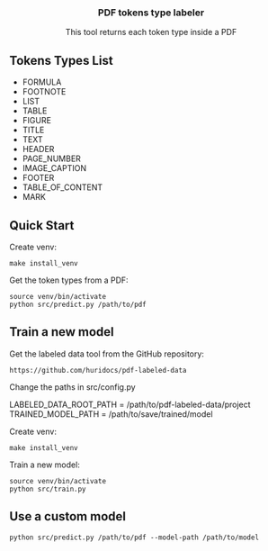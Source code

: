 <h3 align="center">PDF tokens type labeler</h3>
<p align="center">This tool returns each token type inside a PDF</p>

## Tokens Types List


* FORMULA
* FOOTNOTE
* LIST
* TABLE
* FIGURE
* TITLE
* TEXT
* HEADER
* PAGE_NUMBER
* IMAGE_CAPTION
* FOOTER
* TABLE_OF_CONTENT
* MARK

## Quick Start
Create venv:

    make install_venv

Get the token types from a PDF:

    source venv/bin/activate
    python src/predict.py /path/to/pdf


## Train a new model

Get the labeled data tool from the GitHub repository:

    https://github.com/huridocs/pdf-labeled-data

Change the paths in src/config.py

LABELED_DATA_ROOT_PATH = /path/to/pdf-labeled-data/project
TRAINED_MODEL_PATH = /path/to/save/trained/model

Create venv:

    make install_venv

Train a new model:

    source venv/bin/activate
    python src/train.py

## Use a custom model
    
    python src/predict.py /path/to/pdf --model-path /path/to/model
    